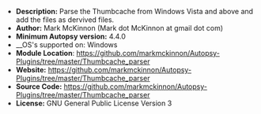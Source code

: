 - __Description:__ Parse the Thumbcache from Windows Vista and above and add the files as dervived files.
- __Author:__ Mark McKinnon (Mark dot McKinnon at gmail dot com)
- __Minimum Autopsy version:__ 4.4.0
- __OS's supported on: Windows
- __Module Location__: https://github.com/markmckinnon/Autopsy-Plugins/tree/master/Thumbcache_parser
- __Website:__ https://github.com/markmckinnon/Autopsy-Plugins/tree/master/Thumbcache_parser
- __Source Code:__ https://github.com/markmckinnon/Autopsy-Plugins/tree/master/Thumbcache_parser
- __License:__ GNU General Public License Version 3